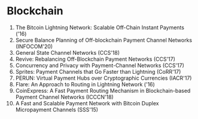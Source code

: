 # Blockchain
1. The Bitcoin Lightning Network: Scalable Off-Chain Instant Payments ('16)
2. Secure Balance Planning of Off-blockchain Payment Channel Networks (INFOCOM'20)
3. General State Channel Networks (CCS'18)
4. Revive: Rebalancing Off-Blockchain Payment Networks (CCS'17)
5. Concurrency and Privacy with Payment-Channel Networks (CCS'17)
6. Sprites: Payment Channels that Go Faster than Lightning (CoRR'17)
7. PERUN: Virtual Payment Hubs over Cryptographic Currencies (IACR'17)
8. Flare: An Approach to Routing in Lightning Network ('16)
9. CoinExpress: A Fast Payment Routing Mechanism in Blockchain-based Payment Channel Networks (ICCCN'18)
10. A Fast and Scalable Payment Network with Bitcoin Duplex Micropayment Channels (SSS'15)
